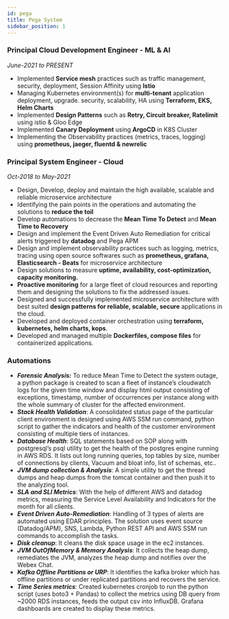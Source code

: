 ```yaml
---
id: pega
title: Pega System
sidebar_position: 1
---
```


### Principal Cloud Development Engineer - ML & AI
*June-2021 to PRESENT*

- Implemented **Service mesh** practices such as  traffic management, security,  deployment, Session Affinity using **Istio**
- Managing Kubernetes environment(s) for **multi-tenant** application deployment, upgrade. security, scalability, HA using **Terraform, EKS, Helm Charts**
- Implemented **Design Patterns** such as **Retry, Circuit breaker, Ratelimit** using istio & Gloo Edge
- Implemented **Canary Deployment** using **ArgoCD** in K8S Cluster
- Implementing the Observability practices (metrics, traces, logging) using **prometheus, jaeger, fluentd & newrelic**


### Principal System Engineer - Cloud
*Oct-2018 to May-2021*

- Design, Develop, deploy and maintain the high available, scalable and reliable microservice architecture
- Identifying the pain points in the operations and automating the solutions  to **reduce the toil**
- Develop automations to decrease the **Mean Time To Detect** and **Mean Time to Recovery**
- Design and implement the Event Driven Auto Remediation for critical alerts triggered by **datadog** and Pega APM
- Design and implement observability practices such as logging, metrics, tracing using open source softwares such as **prometheus, grafana, Elasticsearch - Beats** for microservice architecture
- Design solutions to measure **uptime, availability, cost-optimization, capacity monitoring.**
- **Proactive monitoring** for a large fleet of cloud resources and reporting them and designing the  solutions to fix the addressed issues.
- Designed and successfully implemented microservice architecture with best suited **design patterns for reliable, scalable, secure** applications in the cloud.
- Developed and deployed container orchestration using **terraform, kubernetes, helm charts, kops**.
- Developed and managed multiple **Dockerfiles, compose files** for containerized applications.

### Automations
- ***Forensic Analysis:*** To reduce Mean Time to Detect the system outage, a python package is created to scan a fleet of instance’s cloudwatch logs for the given time window and display html output consisting of  exceptions, timestamp, number of occurrences per instance along with the whole summary of cluster for the affected environment.
- ***Stack Health Validation***: A consolidated status page of the particular client environment is designed using AWS SSM run command, python script  to gather the indicators and health of the customer environment consisting of multiple tiers of instances. 
- ***Database Health***: SQL statements based on SOP along with postgresql’s psql utility to get the health of the postgres engine running in AWS RDS. It lists out long running queries, top tables by size, number of connections by clients, Vacuum and bloat info, list of schemas, etc..
- ***JVM dump collection & Analysis***:  A simple utility to get the thread dumps and heap dumps from the tomcat container and then push it to the analyzing tool.
- ***SLA and SLI Metrics***: With the help of different AWS and datadog metrics, measuring the Service Level Availability and Indicators for the month for all clients.
- ***Event Driven Auto-Remediation***: Handling of 3 types of alerts are automated using EDAR principles. The solution uses event source (Datadog/APM), SNS, Lambda, Python REST API and AWS SSM run commands to accomplish the tasks. 
- ***Disk cleanup***: It cleans the disk space usage in the ec2 instances.
- ***JVM OutOfMemory & Memory Analysis***: It collects the heap dump, remediates the JVM, analyzes the heap dump and notifies over the Webex Chat.
- ***Kafka Offline Partitions or URP***: It identifies the kafka broker which has offline partitions or under replicated partitions and recovers the service.
- ***Time Series metrics***: Created kubernetes cronjob to run the python script (uses boto3 + Pandas) to collect the metrics using DB query from ~2000 RDS instances, feeds the output csv  into InfluxDB. Grafana dashboards are created to display these metrics. 